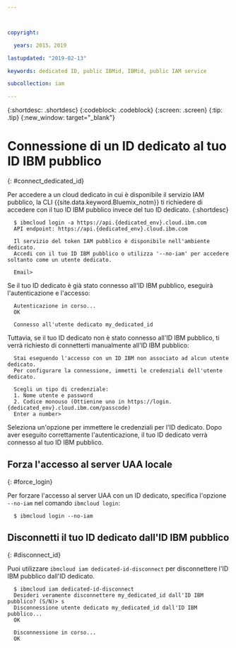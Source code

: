 ```yaml
---



copyright:

  years: 2015，2019

lastupdated: "2019-02-13"

keywords: dedicated ID, public IBMid, IBMid, public IAM service

subcollection: iam

---
```


{:shortdesc: .shortdesc}
{:codeblock: .codeblock}
{:screen: .screen}
{:tip: .tip}
{:new_window: target="_blank"}

# Connessione di un ID dedicato al tuo ID IBM pubblico
{: #connect_dedicated_id}

Per accedere a un cloud dedicato in cui è disponibile il servizio IAM pubblico, la CLI {{site.data.keyword.Bluemix_notm}} ti richiedere di accedere con il tuo ID IBM pubblico invece del tuo ID dedicato.
{:shortdesc}

```
  $ ibmcloud login -a https://api.{dedicated_env}.cloud.ibm.com
  API endpoint: https://api.{dedicated_env}.cloud.ibm.com

  Il servizio del token IAM pubblico è disponibile nell'ambiente dedicato.
  Accedi con il tuo ID IBM pubblico o utilizza '--no-iam' per accedere soltanto come un utente dedicato.

  Email>
```

Se il tuo ID dedicato è già stato connesso all'ID IBM pubblico, eseguirà l'autenticazione e l'accesso:

```
  Autenticazione in corso...
  OK

  Connesso all'utente dedicato my_dedicated_id
```

Tuttavia, se il tuo ID dedicato non è stato connesso all'ID IBM pubblico, ti verrà richiesto di connetterti manualmente all'ID IBM pubblico:

```
  Stai eseguendo l'accesso con un ID IBM non associato ad alcun utente dedicato.
  Per configurare la connessione, immetti le credenziali dell'utente dedicato.

  Scegli un tipo di credenziale:
  1. Nome utente e password
  2. Codice monouso (Ottienine uno in https://login.{dedicated_env}.cloud.ibm.com/passcode)
  Enter a number>
```

Seleziona un'opzione per immettere le credenziali per l'ID dedicato. Dopo aver eseguito correttamente l'autenticazione, il tuo ID dedicato verrà connesso al tuo ID IBM pubblico.

## Forza l'accesso al server UAA locale
{: #force_login}

Per forzare l'accesso al server UAA con un ID dedicato, specifica l'opzione `--no-iam` nel comando `ibmcloud login`:

```
  $ ibmcloud login --no-iam
```

## Disconnetti il tuo ID dedicato dall'ID IBM pubblico
{: #disconnect_id}

Puoi utilizzare `ibmcloud iam dedicated-id-disconnect` per disconnettere l'ID IBM pubblico dall'ID dedicato.

```
  $ ibmcloud iam dedicated-id-disconnect
  Desideri veramente disconnettere my_dedicated_id dall'ID IBM pubblico? (S/N)> s
  Disconnessione utente dedicato my_dedicated_id dall'ID IBM pubblico...
  OK

  Disconnessione in corso...
  OK
```
